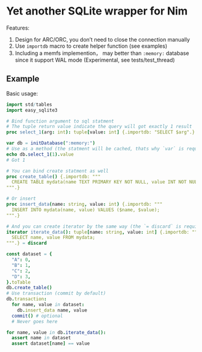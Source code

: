 # Yet another SQLite wrapper for Nim

Features:

1. Design for ARC/ORC, you don’t need to close the connection manually
2. Use `importdb` macro to create helper function (see examples)
3. Including a memfs implemention， may better than `:memory:` database since it support WAL mode (Experimental, see tests/test_thread)

## Example

Basic usage:

```nim
import std/tables
import easy_sqlite3

# Bind function argument to sql statment
# The tuple return value indicate the query will got exactly 1 result
proc select_1(arg: int): tuple[value: int] {.importdb: "SELECT $arg".}

var db = initDatabase(":memory:")
# Use as a method (the statment will be cached, thats why `var` is required)
echo db.select_1(1).value
# Got 1

# You can bind create statment as well
proc create_table() {.importdb: """
  CREATE TABLE mydata(name TEXT PRIMARY KEY NOT NULL, value INT NOT NULL);
""".}

# Or insert
proc insert_data(name: string, value: int) {.importdb: """
  INSERT INTO mydata(name, value) VALUES ($name, $value);
""".}

# And you can create iterator by the same way (the `= discard` is required, since iterator must have body in nim)
iterator iterate_data(): tuple[name: string, value: int] {.importdb: """
  SELECT name, value FROM mydata;
""".} = discard

const dataset = {
  "A": 0,
  "B": 1,
  "C": 2,
  "D": 3,
}.toTable
db.create_table()
# Use transaction (commit by default)
db.transaction:
  for name, value in dataset:
    db.insert_data name, value
  commit() # optional
  # Never goes here

for name, value in db.iterate_data():
  assert name in dataset
  assert dataset[name] == value
```
